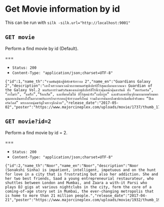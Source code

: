 # Get Movie information by id

This can be run with `silk -silk.url="http://localhost:9001"`

## `GET movie`

Perform a find movie by id (Default).

===

* `Status: 200`
* `Content-Type: "application/json;charset=UTF-8"`
```
{"id":1,"name_th":"รวมพันธุ์นักสู้พิทักษ์จักรวาล 2","name_en":"Guardians Galaxy 2","description":"เอาใจสาวกมาเวลด้วยภาพยนตร์ซุปเปอร์ฮีโร่สุดแปลกแหวกแนว Guardian of the Galaxy Vol.2 พบกับการร่วมตัวกันของเหล่าซุปเปอร์ฮีโร่ที่เราคุ้นหน้าคุ้นตากันดี ทั้ง “สตาร์ลอร์ด”, “กาโมร่า”, “แดร็ก”,”ร็อกเก็ต”, และที่ขาดไม่ได้ ฮีโร่สุดน่ารัก“เบบี้กรูท” และตัวละครอื่นๆอีกมากมายพร้อมพาคุณออกเดินทางไปในอวกาศกับภารกิจการกอบกู้จักรวาลครั้งใหม่ รวมถึงการค้นหาถึงชาติกำเนิดที่แท้จริงของ “ปีเตอร์ควิลล์” พระเอกหนุ่มขวัญใจสาวๆอีกด้วย","release_date":"2017-05-02","poster":"https://www.majorcineplex.com/uploads/movie/1737/thumb_1737.jpg","trailer":"https://www.youtube.com/embed/duGqrYw4usE","duration":135,"status":"coming_soon","cover":"https://www.majorcineplex.com/uploads/movie/1737/cover_1737.jpg"}
```

## `GET movie?id=2`

Perform a find movie by id = 2.

===

* `Status: 200`
* `Content-Type: "application/json;charset=UTF-8"`
```
{"id":2,"name_th":"Noor","name_en":"Noor","description":"Noor (Sonakshi Sinha) is impatient, intelligent, impetuous and on the hunt for love in a city that is frustrating but also her addiction. She and her two best friends, Saad a young entrepreneurial restaurateur, who shuttles between London and Mumbai, and Zaara a with-it Parsi who plays DJ gigs at various nightclubs in the city, form the core of a coming-of-age story set in Mumbai, the ever-changing metropolis that is home to more than 21 million people.","release_date":"2017-04-21","poster":"https://www.majorcineplex.com/uploads/movie/1932/thumb_1932.jpg","trailer":"https://www.youtube.com/embed/DHuM6C6EyXE","duration":107,"status":"onshow","cover":"https://www.majorcineplex.com/uploads/movie/1932/cover_1932.jpg"}
```